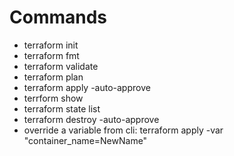 # Commands

- terraform init
- terraform fmt
- terraform validate
- terraform plan
- terraform apply -auto-approve
- terrform show
- terraform state list
- terraform destroy -auto-approve
- override a variable from cli: terraform apply -var "container_name=NewName"